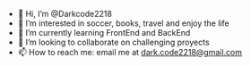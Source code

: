 - 👋 Hi, I’m @Darkcode2218
- 👀 I’m interested in soccer, books, travel and enjoy the life
- 🌱 I’m currently learning FrontEnd and BackEnd
- 💞️ I’m looking to collaborate on challenging proyects
- 📫 How to reach me: email me at dark.code2218@gmail.com

<!---
Darkcode2218/Darkcode2218 is a ✨ special ✨ repository because its `README.md` (this file) appears on your GitHub profile.
You can click the Preview link to take a look at your changes.
--->
